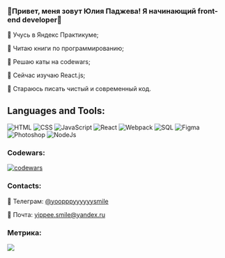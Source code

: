 ### 👋Привет, меня зовут Юлия Паджева! Я начинающий front-end developer:metal:

:small_blue_diamond: Учусь в Яндекс Практикуме;

:small_blue_diamond: Читаю книги по программированию;

:small_blue_diamond: Решаю каты на codewars;

:small_blue_diamond: Сейчас изучаю React.js;

:small_blue_diamond: Стараюсь писать чистый и современный код.





## Languages and Tools: 
![HTML](https://img.shields.io/badge/-HTML-20232A?style=for-the-badge&logo=html5)
![CSS](https://img.shields.io/badge/-CSS-20232A?style=for-the-badge&logo=CSS3)
![JavaScript](https://img.shields.io/badge/-JavaScript-20232A?style=for-the-badge&logo=javascript)
![React](https://img.shields.io/badge/-React-20232A?style=for-the-badge&logo=react)
![Webpack](https://img.shields.io/badge/-webpack-20232A?style=for-the-badge&logo=webpack)
![SQL](https://img.shields.io/badge/-SQL-20232A?style=for-the-badge&logo=sql)
![Figma](https://img.shields.io/badge/-figma-20232A?style=for-the-badge&logo=figma)
![Photoshop](https://img.shields.io/badge/-Photoshop-20232A?style=for-the-badge&logo=AdobePhotoshop)
![NodeJs](https://img.shields.io/badge/-NodeJs-20232A?style=for-the-badge&logo=node.Js)

### Codewars:

[![codewars](https://www.codewars.com/users/yoopppyyyyyy/badges/large)](https://www.codewars.com/users/yoopppyyyyyy)

### Contacts:
:iphone: Телеграм: [@yoopppyyyyyysmile](https://t.me/yoopppyyyyyysmile)    

:email: Почта: yippee.smile@yandex.ru    


### Метрика: 
![](https://komarev.com/ghpvc/?username=YippeeSmile)
